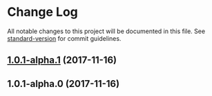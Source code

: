 # Change Log

All notable changes to this project will be documented in this file. See [standard-version](https://github.com/conventional-changelog/standard-version) for commit guidelines.

<a name="1.0.1-alpha.1"></a>
## [1.0.1-alpha.1](https://github.com/jrainlau/rhyke/compare/v1.0.1-alpha.0...v1.0.1-alpha.1) (2017-11-16)



<a name="1.0.1-alpha.0"></a>
## 1.0.1-alpha.0 (2017-11-16)
